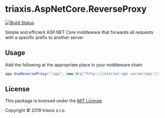 # triaxis.AspNetCore.ReverseProxy

[![Build Status](https://travis-ci.com/ssimek/triaxis.AspNetCore.ReverseProxy.svg?branch=master)](https://travis-ci.com/ssimek/triaxis.AspNetCore.ReverseProxy)

Simple and efficient ASP.NET Core middleware that forwards all requests with a specific prefix to another server

## Usage

Add the following at the appropriate place in your middleware chain

```C#
app.UseReverseProxy("/api", new Uri("http://internal-api-server/api"));
```

## License

This package is licensed under the [MIT License](./LICENSE.txt)

Copyright &copy; 2019 triaxis s.r.o.
